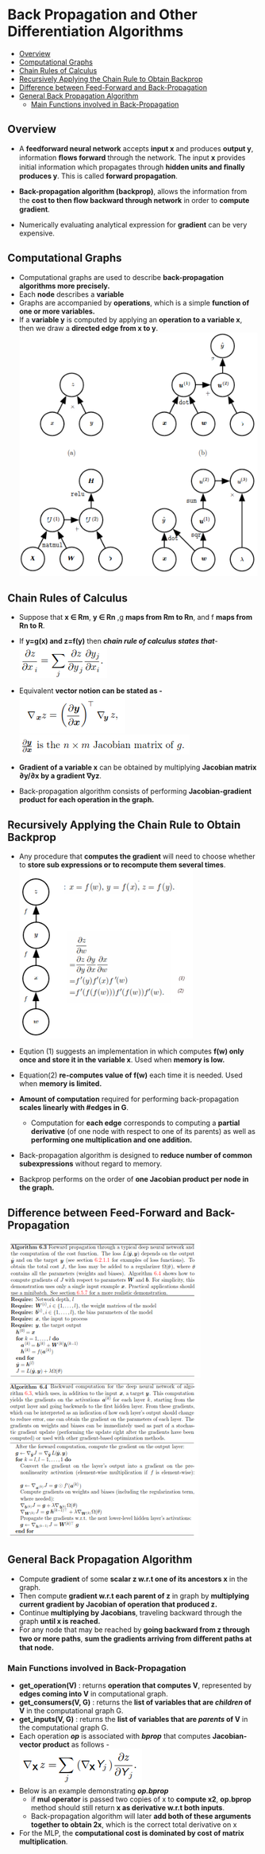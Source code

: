 # Back Propagation and Other Differentiation Algorithms
- [Overview](#overview)
- [Computational Graphs](#computational-graphs)
- [Chain Rules of Calculus](#chain-rules-of-calculus)
- [Recursively Applying the Chain Rule to Obtain Backprop](#recursively-applying-the-chain-rule-to-obtain-backprop)
- [Difference between Feed-Forward and Back-Propagation](#difference-between-feed-forward-and-back-propagation)
- [General Back Propagation Algorithm](#general-back-propagation-algorithm)
  * [Main Functions involved in Back-Propagation](#main-functions-involved-in-back-propagation)

## Overview
* A **feedforward neural network** accepts **input x** and produces **output y**, information **ﬂows forward** through the network. The input **x** provides initial information which propagates through **hidden units and ﬁnally produces y**. This is called **forward propagation**.<br>
* **Back-propagation algorithm (backprop)**, allows the information from the **cost to then ﬂow backward through network** in order to **compute gradient**.

* Numerically evaluating analytical expression for **gradient** can be very expensive.

## Computational Graphs

* Computational graphs are used to describe **back-propagation algorithms more precisely.**
* Each **node** describes a **variable**
* Graphs are accompanied by **operations**, which is a simple **function of one or more variables.**
* If a **variable y** is computed by applying an **operation to a variable x**, then we draw a **directed edge from x to y**.<br>
<img src="./images/01.computational_graphs.png"></img>

## Chain Rules of Calculus
* Suppose that **x ∈ Rm**, **y ∈ Rn** ,g **maps from Rm to Rn**, and f **maps from Rn to R**. 
* If **y=g(x) and z=f(y)** then ***chain rule of calculus states that***-<br>
<img src="./images/02.chain_rul.png"></img>
* Equivalent **vector notion can be stated as -**<br>
<img src="./images/03.vectorized_chain_rule.png"></img><br>
<img src="./images/04.jacobian_matrix.png"></img><br>

* **Gradient of a variable x** can be obtained by multiplying **Jacobian matrix ∂y/∂x by a gradient ∇yz**.
* Back-propagation algorithm consists of performing **Jacobian-gradient product for each operation in the graph.**


## Recursively Applying the Chain Rule to Obtain Backprop
* Any procedure that **computes the gradient** will need to choose whether to **store sub expressions or to recompute them several times**.<br>
<img src="./images/05.graphs_and_chain_rule.png"></img><br>
* Eqution (1) suggests an implementation in which computes **f(w) only once and store it in the variable x**. Used when **memory is low.**
* Equation(2) **re-computes value of f(w)**  each time it is needed. Used when **memory is limited.**
* **Amount of computation** required for performing back-propagation **scales linearly with #edges in G**. 
     * Computation for **each edge** corresponds to computing a **partial derivative** (of one node with respect to one of its parents) as well as **performing one multiplication and one addition.**

* Back-propagation algorithm is designed to **reduce number of common subexpressions** without regard to memory.
* Backprop performs on the order of **one Jacobian product per node in the graph.**


## Difference between Feed-Forward and Back-Propagation
<img src="./images/06.f_computation.png"></img>
<img src="./images/07.b_computation.png"></img>


## General Back Propagation Algorithm
* Compute **gradient** of some **scalar z w.r.t one of its ancestors x** in the graph.
* Then compute **gradient w.r.t each parent of z** in graph by **multiplying current gradient by Jacobian of operation that produced z.**
* Continue **multiplying by Jacobians**, traveling backward through the graph **until x is reached.**
* For any node that may be reached by **going backward from z through two or more paths**, **sum the gradients arriving from diﬀerent paths at that node.**

### Main Functions involved in Back-Propagation
*  **get_operation(V)** : returns **operation that computes V**, represented by **edges coming into V** in computational graph.
* **get_consumers(V, G)** : returns the **list of variables that are *children* of V** in the computational graph G.
* **get_inputs(V, G)** : returns the **list of variables that are *parents* of V** in the computational graph G.
* Each operation ***op*** is associated with ***bprop*** that computes **Jacobian-vector product** as follows -<br>
<img src="./images/08.jacobian_matrix.png"></img>
* Below is an example demonstrating ***op.bprop***
    * if **mul operator** is passed two copies of x to **compute x2**, **op.bprop** method should still return **x as derivative w.r.t both inputs**. 
    * Back-propagation algorithm will later **add both of these arguments together to obtain 2x**, which is the correct total derivative on x
* For the MLP, the **computational cost is dominated by cost of matrix multiplication**.







